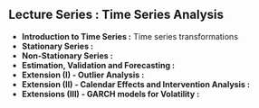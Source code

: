 ## Lecture Series : Time Series Analysis

- **Introduction to Time Series :** Time series transformations
- **Stationary Series :** 
- **Non-Stationary Series :** 
- **Estimation, Validation and Forecasting :** 
- **Extension (I) - Outlier Analysis :**
- **Extension (II) - Calendar Effects and Intervention Analysis :**
- **Extensions (III) - GARCH models for Volatility :**
